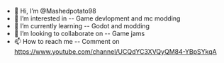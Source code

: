 - 👋 Hi, I’m @Mashedpotato98
- 👀 I’m interested in -- Game devlopment and mc modding
- 🌱 I’m currently learning -- Godot and modding 
- 💞️ I’m looking to collaborate on -- Game jams
- 📫 How to reach me -- Comment on https://www.youtube.com/channel/UCQdYC3XVQyQM84-YBpSYkqA

<!---
Mashedpotato98/Mashedpotato98 is a ✨ special ✨ repository because its `README.md` (this file) appears on your GitHub profile.
You can click the Preview link to take a look at your changes.
--->
